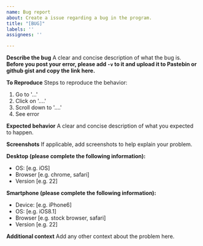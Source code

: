 ```yaml
---
name: Bug report
about: Create a issue regarding a bug in the program.
title: "[BUG]"
labels: ''
assignees: ''

---
```


**Describe the bug**
A clear and concise description of what the bug is. **Before you post your error, please add `-v` to it and upload it to Pastebin or github gist and copy the link here.**

**To Reproduce**
Steps to reproduce the behavior:
1. Go to '...'
2. Click on '....'
3. Scroll down to '....'
4. See error

**Expected behavior**
A clear and concise description of what you expected to happen.

**Screenshots**
If applicable, add screenshots to help explain your problem.

**Desktop (please complete the following information):**
 - OS: [e.g. iOS]
 - Browser [e.g. chrome, safari]
 - Version [e.g. 22]

**Smartphone (please complete the following information):**
 - Device: [e.g. iPhone6]
 - OS: [e.g. iOS8.1]
 - Browser [e.g. stock browser, safari]
 - Version [e.g. 22]

**Additional context**
Add any other context about the problem here.
